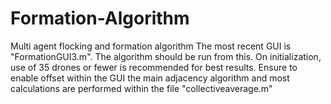 # Formation-Algorithm
Multi agent flocking and formation algorithm
The most recent GUI is "FormationGUI3.m". The algorithm should be run from this. 
On initialization, use of 35 drones or fewer is recommended for best results. 
Ensure to enable offset within the GUI
the main adjacency algorithm and most calculations are performed within the file "collectiveaverage.m"
